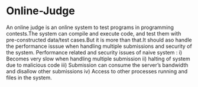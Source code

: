 # Online-Judge
An online judge is an online system to test programs in programming contests.The system can compile and execute code, and test them with pre-constructed data/test cases.But it is more than that.It should aso handle the performance isssue when handling multiple submissions and security of the system.
Performance related and security issues of naive system :
i) Becomes very slow when handling multiple submission 
ii) halting of  system due to  malicious code
iii) Submission can consume the server’s bandwidth and disallow other submissions
iv) Access to other processes running  and files in the system.


